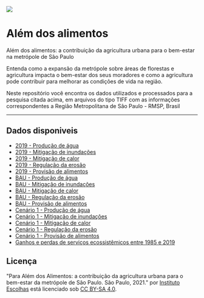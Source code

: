 ![](https://raw.githubusercontent.com/escolhas/teeb/master/static/images/social-640x320.jpg)


# Além dos alimentos

Além dos alimentos:
a contribuição da agricultura urbana
para o bem-estar na metrópole de São Paulo

Entenda como a expansão da metrópole sobre áreas
de florestas e agricultura impacta o bem-estar dos
seus moradores e como a agricultura pode contribuir
para melhorar as condições de vida na região.

Neste repositório você encontra os dados utilizados e processados para a pesquisa citada acima, em arquivos do tipo TIFF com as informações correspondentes a Região Metropolitana de São Paulo - RMSP, Brasil

---

## Dados disponiveis

- [2019 - Produção de água](2019_producao_agua)
- [2019 - Mitigação de inundações](2019_mitigacao_inundacao)
- [2019 - Mitigação de calor](2019_mitigacao_calor)
- [2019 - Regulação da erosão](2019_regulacao_erosao)
- [2019 - Provisão de alimentos](2019_provisao_alimentos)
- [BAU - Produção de água](BAU_producao_agua)
- [BAU - Mitigação de inundações](BAU_mitigacao_inundacao)
- [BAU - Mitigação de calor](BAU_mitigacao_calor)
- [BAU - Regulação da erosão](BAU_regulacao_erosao)
- [BAU - Provisão de alimentos](BAU_provisao_alimentos)
- [Cenário 1 - Produção de água](C1_producao_agua)
- [Cenário 1 - Mitigação de inundações](C1_mitigacao_inundacao)
- [Cenário 1 - Mitigação de calor](C1_mitigacao_calor)
- [Cenário 1 - Regulação da erosão](C1_regulacao_erosao)
- [Cenário 1 - Provisão de alimentos](C1_provisao_alimentos)
- [Ganhos e perdas de serviços ecossistêmicos entre 1985 e 2019](Municipios_ganhos_perdas)


## Licença

"Para Além dos Alimentos: a contribuição da agricultura urbana para o bem-estar 
da metrópole de São Paulo. São Paulo, 2021." por [Instituto Escolhas](https://www.escolhas.org/en/) está licenciado sob [CC BY-SA 4.0](https://creativecommons.org/licenses/by-sa/4.0/deed.pt_BR).
